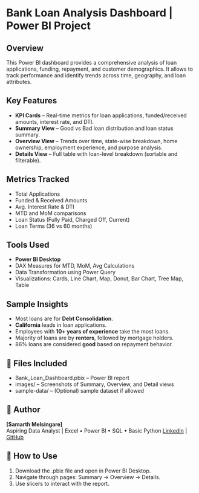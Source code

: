 # Bank Loan Analysis Dashboard | Power BI Project

## Overview
This Power BI dashboard provides a comprehensive analysis of loan applications, funding, repayment, and customer demographics. It allows to track performance and identify trends across time, geography, and loan attributes.

## Key Features
-  **KPI Cards** – Real-time metrics for loan applications, funded/received amounts, interest rate, and DTI.
-  **Summary View** – Good vs Bad loan distribution and loan status summary.
-  **Overview View** – Trends over time, state-wise breakdown, home ownership, employment experience, and purpose analysis.
-  **Details View** – Full table with loan-level breakdown (sortable and filterable).

## Metrics Tracked
- Total Applications  
- Funded & Received Amounts  
- Avg. Interest Rate & DTI  
- MTD and MoM comparisons  
- Loan Status (Fully Paid, Charged Off, Current)  
- Loan Terms (36 vs 60 months)  

## Tools Used
- **Power BI Desktop**
- DAX Measures for MTD, MoM, Avg Calculations
- Data Transformation using Power Query
- Visualizations: Cards, Line Chart, Map, Donut, Bar Chart, Tree Map, Table

## Sample Insights
-  Most loans are for **Debt Consolidation**.
- **California** leads in loan applications.
-  Employees with **10+ years of experience** take the most loans.
-  Majority of loans are by **renters**, followed by mortgage holders.
-  86% loans are considered **good** based on repayment behavior.

## 📁 Files Included
- Bank_Loan_Dashboard.pbix – Power BI report
- images/ – Screenshots of Summary, Overview, and Detail views
- sample-data/ – (Optional) sample dataset if allowed

## 👤 Author
**[Samarth Melsingare]**  
Aspiring Data Analyst | Excel • Power BI • SQL • Basic Python 
[LinkedIn](https://linkedin.com/in/yourprofile) | [GitHub](https://github.com/Samarth-Melsingare/Power-bi-Bank-Loan-Dashboard)

## 🔗 How to Use
1. Download the .pbix file and open in Power BI Desktop.
2. Navigate through pages: Summary → Overview → Details.
3. Use slicers to interact with the report.

